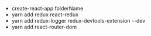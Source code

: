 - create-react-app folderName
- yarn add redux react-redux
- yarn add redux-logger redux-devtools-extension --dev
- yarn add react-router-dom